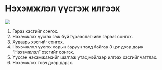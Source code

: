 # Нэхэмжлэл үүсгэж илгээх

![](<../../img/Нэхэмжлэл илгээх.gif>)

1. Гэрээ хэсгийг сонгох.
2. Нэхэмжлэх үүсгэх гэж буй түрээслэгчийн гэрээг сонгох.
3. Хуваарь хэсгийг сонгох.
4. Нэхэмжлэл үүсгэх сарын баруун талд байгаа 3 цэг дээр дарж “Нэхэмжлэл” хэсгийг сонгох.
5. Үүссэн нэхэмжлэхийг шалгаж утас,мэйлээр илгээх хэсгийг чагтлах.
6. Нэхэмжлэх товч дээр дарах.
